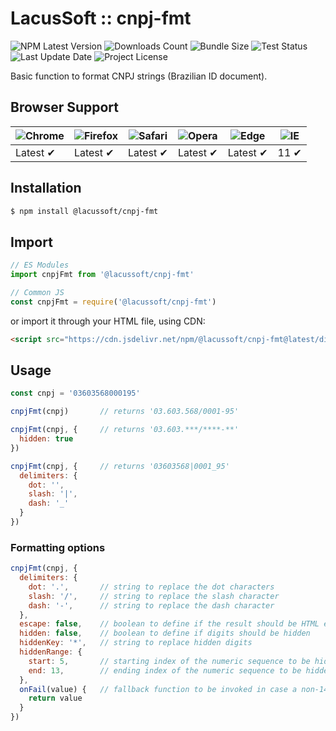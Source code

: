# LacusSoft :: cnpj-fmt

![NPM Latest Version](https://img.shields.io/npm/v/@lacussoft/cnpj-fmt)
![Downloads Count](https://img.shields.io/npm/dm/@lacussoft/cnpj-fmt.svg)
![Bundle Size](https://packagephobia.now.sh/badge?p=@lacussoft/cnpj-fmt)
![Test Status](https://img.shields.io/travis/juliolmuller/cnpj-utils-js/main.svg)
![Last Update Date](https://img.shields.io/github/last-commit/juliolmuller/cnpj-utils-js)
![Project License](https://img.shields.io/github/license/juliolmuller/cnpj-utils-js)

Basic function to format CNPJ strings (Brazilian ID document).

## Browser Support

![Chrome](https://raw.github.com/alrra/browser-logos/master/src/chrome/chrome_48x48.png) | ![Firefox](https://raw.github.com/alrra/browser-logos/master/src/firefox/firefox_48x48.png) | ![Safari](https://raw.github.com/alrra/browser-logos/master/src/safari/safari_48x48.png) | ![Opera](https://raw.github.com/alrra/browser-logos/master/src/opera/opera_48x48.png) | ![Edge](https://raw.github.com/alrra/browser-logos/master/src/edge/edge_48x48.png) | ![IE](https://raw.github.com/alrra/browser-logos/master/src/archive/internet-explorer_9-11/internet-explorer_9-11_48x48.png) |
--- | --- | --- | --- | --- | --- |
Latest ✔ | Latest ✔ | Latest ✔ | Latest ✔ | Latest ✔ | 11 ✔ |

## Installation

```bash
$ npm install @lacussoft/cnpj-fmt
```

## Import

```js
// ES Modules
import cnpjFmt from '@lacussoft/cnpj-fmt'

// Common JS
const cnpjFmt = require('@lacussoft/cnpj-fmt')
```

or import it through your HTML file, using CDN:

```html
<script src="https://cdn.jsdelivr.net/npm/@lacussoft/cnpj-fmt@latest/dist/cnpj-fmt.min.js"></script>
```

## Usage

```js
const cnpj = '03603568000195'

cnpjFmt(cnpj)       // returns '03.603.568/0001-95'

cnpjFmt(cnpj, {     // returns '03.603.***/****-**'
  hidden: true
})

cnpjFmt(cnpj, {     // returns '03603568|0001_95'
  delimiters: {
    dot: '',
    slash: '|',
    dash: '_'
  }
})
```

### Formatting options

```js
cnpjFmt(cnpj, {
  delimiters: {
    dot: '.',       // string to replace the dot characters
    slash: '/',     // string to replace the slash character
    dash: '-',      // string to replace the dash character
  },
  escape: false,    // boolean to define if the result should be HTML escaped
  hidden: false,    // boolean to define if digits should be hidden
  hiddenKey: '*',   // string to replace hidden digits
  hiddenRange: {
    start: 5,       // starting index of the numeric sequence to be hidden (min 0)
    end: 13,        // ending index of the numeric sequence to be hidden (max 13)
  },
  onFail(value) {   // fallback function to be invoked in case a non-14-digits is passed
    return value
  }
})
```
